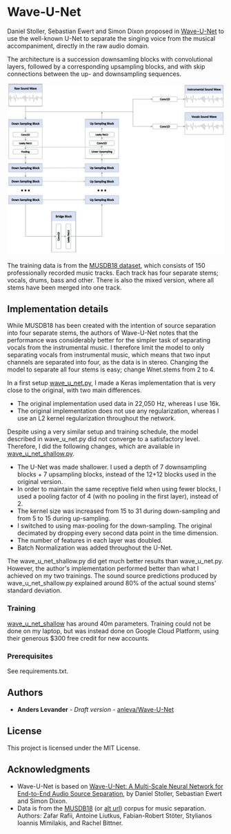 # Wave-U-Net

Daniel Stoller, Sebastian Ewert and Simon Dixon proposed in [Wave-U-Net](https://arxiv.org/abs/1806.03185) to use the well-known U-Net to separate the singing voice from the musical accompaniment, directly in the raw audio domain.

The architecture is a succession downsamling blocks with convolutional layers, followed by a corresponding upsampling blocks, and with skip connections between the up- and downsampling sequences.

![wave_u_net_overview](https://github.com/anleva/Wave-U-Net/blob/master/img/wave_u_net.jpg)

The training data is from the [MUSDB18 dataset](https://sigsep.github.io/datasets/musdb.html), which consists of 150 professionally recorded music tracks. Each track has four separate stems; vocals, drums, bass and other. There is also the mixed version, where all stems have been merged into one track.

## Implementation details

While MUSDB18 has been created with the intention of source separation into four separate stems, the authors of Wave-U-Net notes that the performance was considerably better for the simpler task of separating vocals from the instrumental music. I therefore limit the model to only separating vocals from instrumental music, which means that two input channels are separated into four, as the data is in stereo. Changing the model to separate all four stems is easy; change Wnet.stems from 2 to 4.

In a first setup [wave_u_net.py](https://github.com/anleva/Wave-U-Net/blob/master/wave_u_net.py), I made a Keras implementation that is very close to the original, with two main differences.
* The original implementation used data in 22,050 Hz, whereas I use 16k.
* The original implementation does not use any regularization, whereas I use an L2 kernel regularization throughout the network.

Despite using a very similar setup and training schedule, the model described in wave_u_net.py did not converge to a satisfactory level.
Therefore, I did the following changes, which are available in [wave_u_net_shallow.py](https://github.com/anleva/Wave-U-Net/blob/master/wave_u_net_shallow.py).

* The U-Net was made shallower. I used a depth of 7 downsampling blocks + 7 upsampling blocks, instead of the 12+12 blocks used in the original version.
* In order to maintain the same receptive field when using fewer blocks, I used a pooling factor of 4 (with no pooling in the first layer), instead of 2.
* The kernel size was increased from 15 to 31 during down-sampling and from 5 to 15 during up-sampling.
* I switched to using max-pooling for the down-sampling. The original decimated by dropping every second data point in the time dimension.
* The number of features in each layer was doubled.
* Batch Normalization was added throughout the U-Net.

The wave_u_net_shallow.py did get much better results than wave_u_net.py. However, the author's implementation performed better than what I achieved on my two trainings. 
The sound source predictions produced by wave_u_net_shallow.py explained around 80% of the actual sound stems' standard deviation.

### Training
[wave_u_net_shallow](https://github.com/anleva/Wave-U-Net/blob/master/wave_u_net_shallow.py) has around 40m parameters. Training could not be done on my laptop, but was instead done on Google Cloud Platform, using their generous $300 free credit for new accounts.

### Prerequisites

See requirements.txt.

## Authors

* **Anders Levander** - *Draft version* - [anleva/Wave-U-Net](https://github.com/anleva/Wave-U-Net)

## License

This project is licensed under the MIT License.

## Acknowledgments

* Wave-U-Net is based on [Wave-U-Net: A Multi-Scale Neural Network for End-to-End Audio Source Separation](https://arxiv.org/abs/1806.03185), by Daniel Stoller, Sebastian Ewert and Simon Dixon.
* Data is from the [MUSDB18](https://doi.org/10.5281/zenodo.1117372) (or [alt url](https://sigsep.github.io/datasets/musdb.html)) corpus for music separation. Authors: Zafar Rafii, Antoine Liutkus, Fabian-Robert Stöter, Stylianos Ioannis Mimilakis, and Rachel Bittner.
